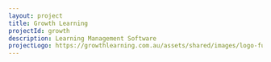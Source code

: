 ```yaml
---
layout: project
title: Growth Learning
projectId: growth
description: Learning Management Software
projectLogo: https://growthlearning.com.au/assets/shared/images/logo-full-green-white@2x.png
---
```

